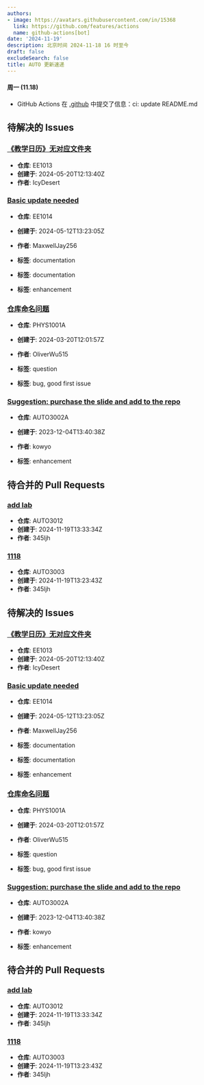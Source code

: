 ```yaml
---
authors:
- image: https://avatars.githubusercontent.com/in/15368
  link: https://github.com/features/actions
  name: github-actions[bot]
date: '2024-11-19'
description: 北京时间 2024-11-18 16 时至今
draft: false
excludeSearch: false
title: AUTO 更新速递
---
```


#### 周一 (11.18)

- GitHub Actions 在 [.github](https://github.com/HITSZ-OpenAuto/.github) 中提交了信息：ci: update README.md

## 待解决的 Issues

### [《教学日历》无对应文件夹](https://github.com/HITSZ-OpenAuto/EE1013/issues/3)
- **仓库**: EE1013
- **创建于**: 2024-05-20T12:13:40Z
- **作者**: IcyDesert

### [Basic update needed](https://github.com/HITSZ-OpenAuto/EE1014/issues/1)
- **仓库**: EE1014
- **创建于**: 2024-05-12T13:23:05Z
- **作者**: MaxwellJay256
- **标签**: documentation

- **标签**: documentation

- **标签**: enhancement

### [仓库命名问题](https://github.com/HITSZ-OpenAuto/PHYS1001A/issues/1)
- **仓库**: PHYS1001A
- **创建于**: 2024-03-20T12:01:57Z
- **作者**: OliverWu515
- **标签**: question

- **标签**: bug, good first issue

### [Suggestion: purchase the slide and add to the repo](https://github.com/HITSZ-OpenAuto/AUTO3002A/issues/1)
- **仓库**: AUTO3002A
- **创建于**: 2023-12-04T13:40:38Z
- **作者**: kowyo

- **标签**: enhancement

## 待合并的 Pull Requests

### [add lab](https://github.com/HITSZ-OpenAuto/AUTO3012/pull/2)
- **仓库**: AUTO3012
- **创建于**: 2024-11-19T13:33:34Z
- **作者**: 345ljh

### [1118](https://github.com/HITSZ-OpenAuto/AUTO3003/pull/8)
- **仓库**: AUTO3003
- **创建于**: 2024-11-19T13:23:43Z
- **作者**: 345ljh

## 待解决的 Issues

### [《教学日历》无对应文件夹](https://github.com/HITSZ-OpenAuto/EE1013/issues/3)
- **仓库**: EE1013
- **创建于**: 2024-05-20T12:13:40Z
- **作者**: IcyDesert

### [Basic update needed](https://github.com/HITSZ-OpenAuto/EE1014/issues/1)
- **仓库**: EE1014
- **创建于**: 2024-05-12T13:23:05Z
- **作者**: MaxwellJay256
- **标签**: documentation

- **标签**: documentation

- **标签**: enhancement

### [仓库命名问题](https://github.com/HITSZ-OpenAuto/PHYS1001A/issues/1)
- **仓库**: PHYS1001A
- **创建于**: 2024-03-20T12:01:57Z
- **作者**: OliverWu515
- **标签**: question

- **标签**: bug, good first issue

### [Suggestion: purchase the slide and add to the repo](https://github.com/HITSZ-OpenAuto/AUTO3002A/issues/1)
- **仓库**: AUTO3002A
- **创建于**: 2023-12-04T13:40:38Z
- **作者**: kowyo

- **标签**: enhancement

## 待合并的 Pull Requests
### [add lab](https://github.com/HITSZ-OpenAuto/AUTO3012/pull/2)
- **仓库**: AUTO3012
- **创建于**: 2024-11-19T13:33:34Z
- **作者**: 345ljh

### [1118](https://github.com/HITSZ-OpenAuto/AUTO3003/pull/8)
- **仓库**: AUTO3003
- **创建于**: 2024-11-19T13:23:43Z
- **作者**: 345ljh

